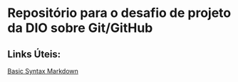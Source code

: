 # Repositório para o desafio de projeto da DIO sobre Git/GitHub

## **Links Úteis:**<br>
[Basic Syntax Markdown](https://www.markdownguide.org/basic-syntax/)<br>
